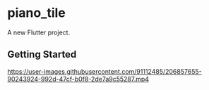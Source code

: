 # piano_tile

A new Flutter project.

## Getting Started


https://user-images.githubusercontent.com/91112485/206857655-90243924-992d-47cf-b0f8-2de7a9c55287.mp4

